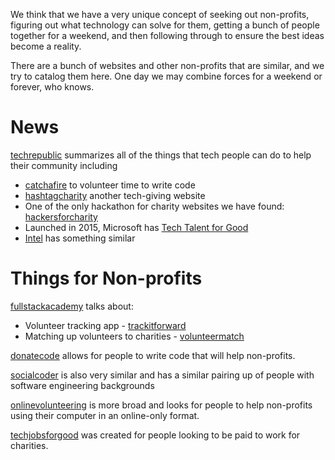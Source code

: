 We think that we have a very unique concept of seeking out non-profits, figuring out what technology can solve for them, getting a bunch of people together for a weekend, and then following through to ensure the best ideas become a reality.

There are a bunch of websites and other non-profits that are similar, and we try to catalog them here.  One day we may combine forces for a weekend or forever, who knows.

# News
[techrepublic](https://www.techrepublic.com/article/how-techies-can-volunteer-their-skills-to-help-nonprofits/) summarizes all of the things that tech people can do to help their community including
- [catchafire](https://www.catchafire.org/) to volunteer time to write code
- [hashtagcharity](https://hashtagcharity.org/) another tech-giving website
- One of the only hackathon for charity websites we have found: [hackersforcharity](http://www.hackersforcharity.org/)
- Launched in 2015, Microsoft has [Tech Talent for Good](http://blogs.microsoft.com/blog/2015/02/26/microsoft-launches-tech-talent-for-good-as-employees-raise-record-breaking-117-million/)
- [Intel](https://www.intel.com/content/www/us/en/corporate-responsibility/intel-involved.html) has something similar

# Things for Non-profits
[fullstackacademy](https://www.fullstackacademy.com/blog/nonprofit-javascript-products) talks about:
- Volunteer tracking app - [trackitforward](https://www.trackitforward.com/)
- Matching up volunteers to charities - [volunteermatch](https://www.volunteermatch.org/)

[donatecode](https://www.donatecode.com/) allows for people to write code that will help non-profits.

[socialcoder](https://socialcoder.org/) is also very similar and has a similar pairing up of people with software engineering backgrounds

[onlinevolunteering](https://www.onlinevolunteering.org/) is more broad and looks for people to help non-profits using their computer in an online-only format.

[techjobsforgood](https://www.techjobsforgood.com/) was created for people looking to be paid to work for charities.
